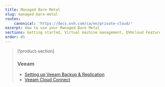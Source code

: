 ```yaml
---
title: Managed Bare Metal
slug: managed-bare-metal
routes:
    canonical: 'https://docs.ovh.com/ca/en/private-cloud/'
excerpt: How to use your Managed Bare Metal
sections: Getting started, Virtual machine management, OVHcloud Features, VMware vSphere features, OVHcloud services and options, Maintenance and monitoring 
order: 05
---
```


> [!product-section]
>
> ### Veeam
>
> - [Setting up Veeam Backup & Replication](https://docs.ovh.com/ca/en/storage/veeam-backup-replication/)
> - [Veeam Cloud Connect](https://docs.ovh.com/ca/en/storage/veeam-cloud-connect/)
>
